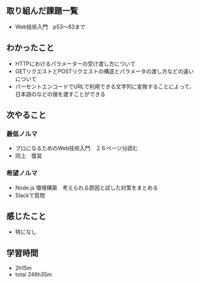 ## 取り組んだ課題一覧
- Web技術入門　p53〜83まで
## わかったこと
- HTTPにおけるパラメーターの受け渡し方について
- GETリクエストとPOSTリクエストの構造とパラメータの渡し方などの違いについて
- パーセントエンコードでURLで利用できる文字列に変換することによって、日本語のなどの値を渡すことができる
## 次やること
### 最低ノルマ
- プロになるためのWeb技術入門　２６ページ分読む
- 同上　復習
### 希望ノルマ
- Node.js 環境構築　考えられる原因と試した対策をまとめる
- Slackで質問
## 感じたこと
- 特になし
## 学習時間
- 2h15m
- total 246h35m
